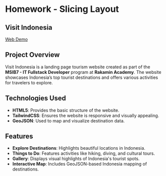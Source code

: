 # Homework - Slicing Layout

## Visit Indonesia

[Web Demo](https://friskaam.github.io/rakamin-htmlcss/src/index.html)

## Project Overview

Visit Indonesia is a landing page tourism website created as part of the **MSIB7 - IT Fullstack Developer** program at **Rakamin Academy**. The website showcases Indonesia’s top tourist destinations and offers various activities for travelers to explore.

## Technologies Used

- **HTML5**: Provides the basic structure of the website.
- **TailwindCSS**: Ensures the website is responsive and visually appealing.
- **GeoJSON**: Used to map and visualize destination data.

## Features

- **Explore Destinations**: Highlights beautiful locations in Indonesia.
- **Things to Do**: Features activities like hiking, diving, and cultural tours.
- **Gallery**: Displays visual highlights of Indonesia's tourist spots.
- **Interactive Map**: Includes GeoJSON-based Indonesia mapping of destinations.
